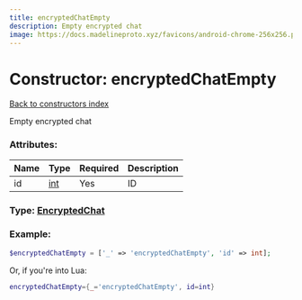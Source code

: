 ```yaml
---
title: encryptedChatEmpty
description: Empty encrypted chat
image: https://docs.madelineproto.xyz/favicons/android-chrome-256x256.png
---
```

# Constructor: encryptedChatEmpty  
[Back to constructors index](index.md)



Empty encrypted chat

### Attributes:

| Name     |    Type       | Required | Description |
|----------|---------------|----------|-------------|
|id|[int](../types/int.md) | Yes|ID|



### Type: [EncryptedChat](../types/EncryptedChat.md)


### Example:

```php
$encryptedChatEmpty = ['_' => 'encryptedChatEmpty', 'id' => int];
```  


Or, if you're into Lua:

```lua
encryptedChatEmpty={_='encryptedChatEmpty', id=int}

```


